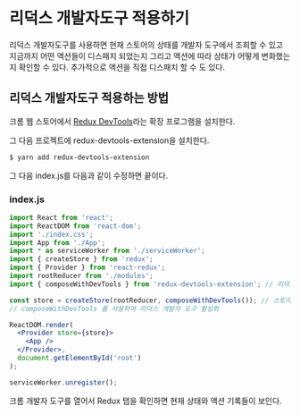 # 리덕스 개발자도구 적용하기

리덕스 개발자도구를 사용하면 현재 스토어의 상태를 개발자 도구에서 조회할 수 있고 지금까지 어떤 액션들이 디스패치 되었는지 그리고 액션에 따라 상태가 어떻게 변화했는지 확인할 수 있다. 추가적으로 액션을 직접 디스패치 할 수 도 있다.

## 리덕스 개발자도구 적용하는 방법

크롬 웹 스토어에서 [Redux DevTools](https://chrome.google.com/webstore/detail/redux-devtools/lmhkpmbekcpmknklioeibfkpmmfibljd)라는 확장 프로그램을 설치한다.

그 다음 프로젝트에 redux-devtools-extension을 설치한다.

```bash
$ yarn add redux-devtools-extension
```

그 다음 index.js를 다음과 같이 수정하면 끝이다.

### index.js

```jsx
import React from 'react';
import ReactDOM from 'react-dom';
import './index.css';
import App from './App';
import * as serviceWorker from './serviceWorker';
import { createStore } from 'redux';
import { Provider } from 'react-redux';
import rootReducer from './modules';
import { composeWithDevTools } from 'redux-devtools-extension'; // 리덕스 개발자 도구

const store = createStore(rootReducer, composeWithDevTools()); // 스토어를 만듭니다.
// composeWithDevTools 를 사용하여 리덕스 개발자 도구 활성화

ReactDOM.render(
  <Provider store={store}>
    <App />
  </Provider>,
  document.getElementById('root')
);

serviceWorker.unregister();
```

크롬 개발자 도구를 열어서 Redux 탭을 확인하면 현재 상태와 액션 기록들이 보인다.
